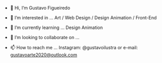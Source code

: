 - 👋 Hi, I’m Gustavo Figueiredo

- 👀 I’m interested in ...
Art / Web Design / Design Animation / Front-End

- 🌱 I’m currently learning ...
Design Animation

- 💞️ I’m looking to collaborate on ...

- 📫 How to reach me ...
Instagram: @gustavoilustra or e-mail: gustavoarte2020@outlook.com

<!---
gustafigueiredo/gustafigueiredo is a ✨ special ✨ repository because its `README.md` (this file) appears on your GitHub profile.
You can click the Preview link to take a look at your changes.
--->
